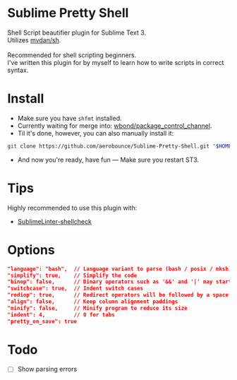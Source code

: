 # Sublime Pretty Shell
Shell Script beautifier plugin for Sublime Text 3.\
Utilizes [mvdan/sh](https://github.com/mvdan/sh).\
\
Recommended for shell scripting beginners.\
I've written this plugin for by myself to learn how to write scripts in correct syntax.


# Install
- Make sure you have `shfmt` installed.
- Currently waiting for merge into: [wbond/package_control_channel](https://github.com/wbond/package_control_channel).
- Til it's done, however, you can also manually install it:
```bash
git clone https://github.com/aerobounce/Sublime-Pretty-Shell.git "$HOME/Library/Application Support/Sublime Text 3/Packages/PrettyShell"
```
- And now you're ready, have fun — Make sure you restart ST3.


# Tips
Highly recommended to use this plugin with:

- [SublimeLinter-shellcheck](https://packagecontrol.io/packages/SublimeLinter-shellcheck)


# Options
```json
"language": "bash",  // Language variant to parse (bash / posix / mksh)
"simplify": true,    // Simplify the code
"binop": false,      // Binary operators such as '&&' and '|' may start a line
"switchcase": true,  // Indent switch cases
"rediop": true,      // Redirect operators will be followed by a space
"align": false,      // Keep column alignment paddings
"minify": false,     // Minify program to reduce its size
"indent": 4,         // 0 for tabs
"pretty_on_save": true
```


# Todo
- [ ] Show parsing errors
